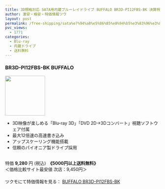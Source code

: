 ```yaml
---
title: 3D規格対応 SATA用内蔵ブルーレイドライブ BUFFALO BR3D-PI12FBS-BK 決算特価9280円！送料無料！
author: 激安・格安・特価情報ツウ
layout: post
permalink: /free-shipping/sata%e7%94%a8%e5%86%85%e8%94%b5%e3%83%96%e3%83%ab%e3%83%bc%e3%83%ac%e3%82%a4%e3%83%89%e3%83%a9%e3%82%a4%e3%83%96-buffalo-br3d-pi12fbs-bk-%e7%89%b9%e4%be%a19280%e5%86%86%ef%bc%81%e9%80%81%e6%96%99.html
pvc_views:
  - 1771
categories:
  - Blu-ray
  - 内蔵ドライブ
  - 送料無料
---
```

### BR3D-PI12FBS-BK BUFFALO

<div class="img-bg2 img_L">
  <a Href="http://ck.jp.ap.valuecommerce.com/servlet/referral?sid=2239791&#038;pid=873420102&#038;%23038;vc_url=http://shop.tsukumo.co.jp/goods/4981254523391/" target="_blank"><img border="0" src="http://i0.wp.com/shop.tsukumo.co.jp/image/item/4981254523391_1.jpg?w=130"width="130" title="" alt="" data-recalc-dims="1" /><img src="http://ad.jp.ap.valuecommerce.com/servlet/gifbanner?sid=2239791&#038;pid=873420102" height="1" width="1" border="0" title="" alt="" /></a>
</div>

<!--more-->

  * 3D映像が楽しめる「Blu-ray 3D」「DVD 2D→3Dコンバート」視聴ソフトウェア付属
  * 最大12倍速の高速書き込み
  * アップスケーリング機能搭載
  * 信頼のパイオニア製ドライブ採用

<br clear="all" />特価 <span class="tokka-price"><strong>9,280</strong></span> 円 (税込)　**《5000円以上送料無料》**  
＜価格比較サイト最安値 次店：9,450円＞  
　  
ツクモにて特価情報を見る： <a Href="http://ck.jp.ap.valuecommerce.com/servlet/referral?sid=2239791&#038;pid=873420102&#038;%23038;vc_url=http://shop.tsukumo.co.jp/goods/4981254523391/" target="_blank"><span class="fs150p">BUFFALO BR3D-PI12FBS-BK</span></a>